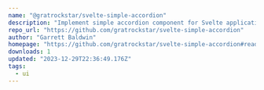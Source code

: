 ```yaml
---
name: "@gratrockstar/svelte-simple-accordion"
description: "Implement simple accordion component for Svelte applications."
repo_url: "https://github.com/gratrockstar/svelte-simple-accordion"
author: "Garrett Baldwin"
homepage: "https://github.com/gratrockstar/svelte-simple-accordion#readme"
downloads: 1
updated: "2023-12-29T22:36:49.176Z"
tags: 
  - ui
---
```

